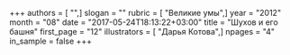 +++
authors = [ "",]
slogan = ""
rubric = [ "Великие умы",]
year = "2012"
month = "08"
date = "2017-05-24T18:13:22+03:00"
title = "Шухов и его башня"
first_page = "12"
illustrators = [ "Дарья Котова",]
npages = "4"
in_sample = false
+++

